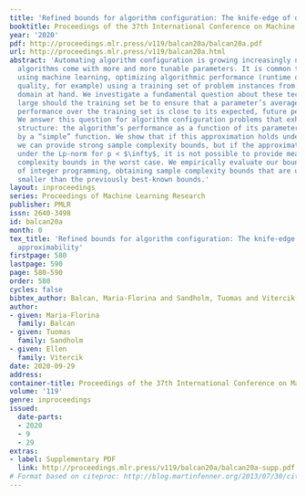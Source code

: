 ```yaml
---
title: 'Refined bounds for algorithm configuration: The knife-edge of dual class approximability'
booktitle: Proceedings of the 37th International Conference on Machine Learning
year: '2020'
pdf: http://proceedings.mlr.press/v119/balcan20a/balcan20a.pdf
url: http://proceedings.mlr.press/v119/balcan20a.html
abstract: 'Automating algorithm configuration is growing increasingly necessary as
  algorithms come with more and more tunable parameters. It is common to tune parameters
  using machine learning, optimizing algorithmic performance (runtime or solution
  quality, for example) using a training set of problem instances from the specific
  domain at hand. We investigate a fundamental question about these techniques: how
  large should the training set be to ensure that a parameter’s average empirical
  performance over the training set is close to its expected, future performance?
  We answer this question for algorithm configuration problems that exhibit a widely-applicable
  structure: the algorithm’s performance as a function of its parameters can be approximated
  by a “simple” function. We show that if this approximation holds under the L$\infty$-norm,
  we can provide strong sample complexity bounds, but if the approximation holds only
  under the Lp-norm for p < $\infty$, it is not possible to provide meaningful sample
  complexity bounds in the worst case. We empirically evaluate our bounds in the context
  of integer programming, obtaining sample complexity bounds that are up to 700 times
  smaller than the previously best-known bounds.'
layout: inproceedings
series: Proceedings of Machine Learning Research
publisher: PMLR
issn: 2640-3498
id: balcan20a
month: 0
tex_title: 'Refined bounds for algorithm configuration: The knife-edge of dual class
  approximability'
firstpage: 580
lastpage: 590
page: 580-590
order: 580
cycles: false
bibtex_author: Balcan, Maria-Florina and Sandholm, Tuomas and Vitercik, Ellen
author:
- given: Maria-Florina
  family: Balcan
- given: Tuomas
  family: Sandholm
- given: Ellen
  family: Vitercik
date: 2020-09-29
address: 
container-title: Proceedings of the 37th International Conference on Machine Learning
volume: '119'
genre: inproceedings
issued:
  date-parts:
  - 2020
  - 9
  - 29
extras:
- label: Supplementary PDF
  link: http://proceedings.mlr.press/v119/balcan20a/balcan20a-supp.pdf
# Format based on citeproc: http://blog.martinfenner.org/2013/07/30/citeproc-yaml-for-bibliographies/
---
```

